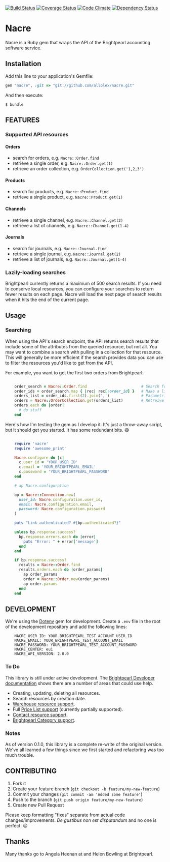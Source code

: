 [![Build Status](https://travis-ci.org/allolex/nacre.svg?branch=master)](https://travis-ci.org/allolex/nacre) [![Coverage Status](https://coveralls.io/repos/allolex/nacre/badge.png?branch=master)](https://coveralls.io/r/allolex/nacre?branch=master) [![Code Climate](https://codeclimate.com/github/allolex/nacre.png)](https://codeclimate.com/github/allolex/nacre) [![Dependency Status](https://gemnasium.com/allolex/nacre.svg)](https://gemnasium.com/allolex/nacre)


# Nacre

Nacre is a Ruby gem that wraps the API of the Brightpearl accounting software service.

## Installation

Add this line to your application's Gemfile:

```ruby
gem "nacre", :git => "git://github.com/allolex/nacre.git"
```

And then execute:

```
$ bundle
```


## FEATURES


### Supported API resources


#### Orders

- search for orders, e.g. `Nacre::Order.find`
- retrieve a single order, e.g. `Nacre::Order.get(1)`
- retrieve an order collection, e.g. `OrderCollection.get('1,2,3')`


#### Products

- search for products, e.g. `Nacre::Product.find`
- retrieve a single product, e.g. `Nacre::Product.get(1)`


#### Channels

- retrieve a single channel, e.g. `Nacre::Channel.get(2)`
- retrieve a list of channels, e.g. `Nacre::Channel.get(1-4)`


#### Journals

- search for journals, e.g. `Nacre::Journal.find`
- retrieve a single journal, e.g. `Nacre::Journal.get(2)`
- retrieve a list of journals, e.g. `Nacre::Journal.get(1-4)`


### Lazily-loading searches

Brightpearl currently returns a maximum of 500 search results. If you need to
conserve local resources, you can configure your searches to return fewer
results on each page. Nacre will load the next page of search results when it
hits the end of the current page.


## Usage


### Searching

When using the API's search endpoint, the API returns search results that
include some of the attributes from the queried resource, but not all. You may
want to combine a search with pulling in a collection for that resource. This
will generally be more efficient if the search provides data you can use to
filter the resources you'd like to get from the API.

For example, you want to get the first two orders from Brightpearl:

```ruby

    order_search = Nacre::Order.find                        # Search for all orders
    order_ids = order_search.map { |rec| rec[:order_id] }   # Make a list of all the id's
    orders_list = order_ids.first(2).join(',')              # Parametrize the first two id's from the search
    orders = Nacre::OrderCollection.get(orders_list)        # Retreive the orders as an OrderCollection.
    orders.each do |order|
      # do stuff
    end
```

Here's how I'm testing the gem as I develop it. It's just a throw-away script,
but it should get you started. It has some redundant bits. :smile:

```ruby

    require 'nacre'
    require 'awesome_print'

    Nacre.configure do |c|
      c.user_id = 'YOUR_USER_ID'
      c.email = 'YOUR_BRIGHTPEARL_EMAIL'
      c.password = 'YOUR_BRIGHTPEARL_PASSWORD'
    end

    # ap Nacre.configuration

    bp = Nacre::Connection.new(
      user_id: Nacre.configuration.user_id,
      email: Nacre.configuration.email,
      password: Nacre.configuration.password
    )

    puts "Link authenticated? #{bp.authenticated?}"

    unless bp.response.success?
      bp.response.errors.each do |error|
        puts "Error: " + error['message']
      end
    end

    if bp.response.success?
      results = Nacre::Order.find
      results.orders.each do |order_params|
        ap order_params
        order = Nacre::Order.new(order_params)
        ap order.params
      end
    end
```


## DEVELOPMENT

We're using the [Dotenv](https://github.com/bkeepers/dotenv) gem for
development. Create a `.env` file in the root of the development repository and
add the following lines:

```
    NACRE_USER_ID: YOUR_BRIGHTPEARL_TEST_ACCOUNT_USER_ID
    NACRE_EMAIL: YOUR_BRIGHTPEARL_TEST_ACCOUNT_EMAIL
    NACRE_PASSWORD: YOUR_BRIGHTPEARL_TEST_ACCOUNT_PASSWORD
    NACRE_CENTER: eu1
    NACRE_API_VERSION: 2.0.0
```


### To Do

This library is still under active development. The 
[Brightpearl Developer documentation](http://www.brightpearl.com/developer/latest/) 
shows there are a number of areas that could use help.

- Creating, updating, deleting all resources.
- Search resources by creation date.
- [Warehouse resource support](https://www.brightpearl.com/developer/latest/warehouse/index.html).
- Full [Price List support](https://www.brightpearl.com/developer/latest/product/price-list/index.html) (currently partially supported).
- [Contact resource support](https://www.brightpearl.com/developer/latest/contact/index.html).
- [Brightpearl Category support](https://www.brightpearl.com/developer/latest/product/brightpearl-category/index.html).


### Notes

As of version 0.1.0, this library is a complete re-write of the original
version. We've all learned a few things since we first started and refactoring
was too much trouble.


## CONTRIBUTING

1. Fork it
2. Create your feature branch (`git checkout -b feature/my-new-feature`)
3. Commit your changes (`git commit -am 'Added some feature'`)
4. Push to the branch (`git push origin feature/my-new-feature`)
5. Create new Pull Request

Please keep formatting "fixes" separate from actual code changes/improvements.
*De gustibus non est disputandum* and no one is perfect. :wink:

## Thanks 

Many thanks go to Angela Heenan at and Helen Bowling at Brightpearl.
